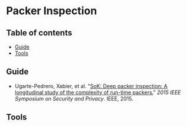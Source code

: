 # Packer Inspection
## Table of contents
- [Guide](#guide)
- [Tools](#tools)
## Guide
- Ugarte-Pedrero, Xabier, et al. "[SoK: Deep packer inspection: A longitudinal study of the complexity of run-time packers.](https://oaklandsok.github.io/papers/ugarte2014.pdf)" _2015 IEEE Symposium on Security and Privacy_. IEEE, 2015.
## Tools

